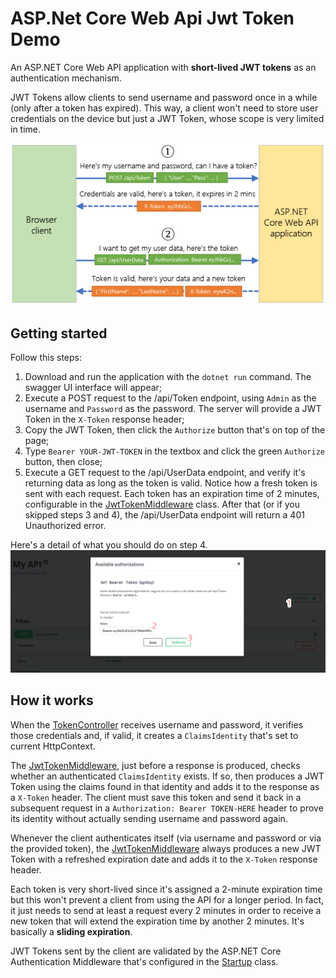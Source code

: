 # ASP.Net Core Web Api Jwt Token Demo
An ASP.NET Core Web API application with **short-lived JWT tokens** as an authentication mechanism.

JWT Tokens allow clients to send username and password once in a while (only after a token has expired). This way, a client won't need to store user credentials on the device but just a JWT Token, whose scope is very limited in time.

![token-jwt.png](token-jwt.png)

## Getting started
Follow this steps:
 1. Download and run the application with the `dotnet run` command. The swagger UI interface will appear;
 2. Execute a POST request to the /api/Token endpoint, using `Admin` as the username and `Password` as the password. The server will provide a JWT Token in the `X-Token` response header;
 3. Copy the JWT Token, then click the `Authorize` button that's on top of the page;
 4. Type `Bearer YOUR-JWT-TOKEN` in the textbox and click the green `Authorize` button, then close;
 5. Execute a GET request to the /api/UserData endpoint, and verify it's returning data as long as the token is valid. Notice how a fresh token is sent with each request. Each token has an expiration time of 2 minutes, configurable in the [JwtTokenMiddleware](Middlewares/JwtTokenMiddleware.cs) class. After that (or if you skipped steps 3 and 4), the /api/UserData endpoint will return a 401 Unauthorized error.

Here's a detail of what you should do on step 4. 
![authorize.png](authorize.png)

## How it works
When the [TokenController](Controllers/TokenController.cs) receives username and password, it verifies those credentials and, if valid, it creates a `ClaimsIdentity` that's set to current HttpContext.

The [JwtTokenMiddleware](Middlewares/JwtTokenMiddleware.cs), just before a response is produced, checks whether an authenticated `ClaimsIdentity` exists. If so, then produces a JWT Token using the claims found in that identity and adds it to the response as a `X-Token` header.
The client must save this token and send it back in a subsequent request in a `Authorization: Bearer TOKEN-HERE` header to prove its identity without actually sending username and password again.

Whenever the client authenticates itself (via username and password or via the provided token), the  [JwtTokenMiddleware](Middlewares/JwtTokenMiddleware.cs) always produces a new JWT Token with a refreshed expiration date and adds it to the `X-Token` response header.

Each token is very short-lived since it's assigned a 2-minute expiration time but this won't prevent a client from using the API for a longer period. In fact, it just needs to send at least a request every 2 minutes in order to receive a new token that will extend the expiration time by another 2 minutes. It's basically a **sliding expiration**.

JWT Tokens sent by the client are validated by the ASP.NET Core Authentication Middleware that's configured in the [Startup](Startup.cs) class.